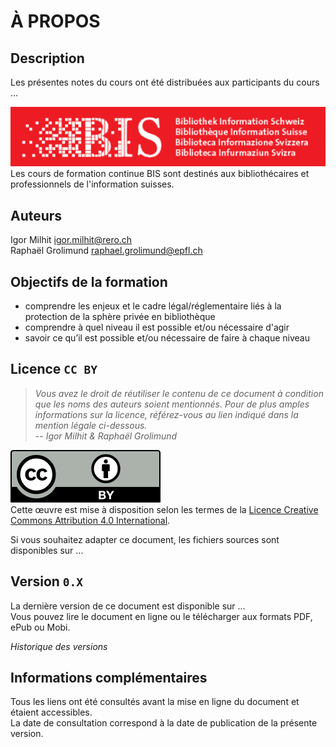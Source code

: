 # À PROPOS

## Description
Les présentes notes du cours ont été distribuées aux participants du cours ...

![logo BIS](img/BIS_logo.png)   
Les cours de formation continue BIS sont destinés aux bibliothécaires et professionnels de l'information suisses.


## Auteurs
Igor Milhit [igor.milhit@rero.ch](mailto:igor.milhit@rero.ch)   
Raphaël Grolimund [raphael.grolimund@epfl.ch](mailto:raphael.grolimund@epfl.ch)   


## Objectifs de la formation
* comprendre les enjeux et le cadre légal/réglementaire liés à la protection de la sphère privée en bibliothèque
* comprendre à quel niveau il est possible et/ou nécessaire d'agir
* savoir ce qu’il est possible et/ou nécessaire de faire à chaque niveau

## Licence `CC BY`
> *Vous avez le droit de réutiliser le contenu de ce document à condition que les noms des auteurs soient mentionnés. Pour de plus amples informations sur la licence, référez-vous au lien indiqué dans la mention légale ci-dessous.*   
> -- *Igor Milhit & Raphaël Grolimund*   

![logo CC-BY](img/by.svg)   
Cette œuvre est mise à disposition selon les termes de la [Licence Creative Commons Attribution 4.0 International](http://creativecommons.org/licenses/by/4.0/deed.fr).

Si vous souhaitez adapter ce document, les fichiers sources sont disponibles sur ...


## Version `0.X`
La dernière version de ce document est disponible sur ...   
Vous pouvez lire le document en ligne ou le télécharger aux formats PDF, ePub ou Mobi.   

*Historique des versions*   


## Informations complémentaires
Tous les liens ont été consultés avant la mise en ligne du document et étaient accessibles.   
La date de consultation correspond à la date de publication de la présente version.
